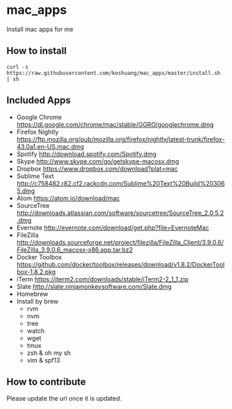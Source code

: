 # mac_apps
Install mac apps for me

## How to install

```
curl -s https://raw.githubusercontent.com/koshuang/mac_apps/master/install.sh | sh
```

## Included Apps

* Google Chrome https://dl.google.com/chrome/mac/stable/GGRO/googlechrome.dmg
* Firefox Nightly https://ftp.mozilla.org/pub/mozilla.org/firefox/nightly/latest-trunk/firefox-43.0a1.en-US.mac.dmg
* Spotify http://download.spotify.com/Spotify.dmg
* Skype http://www.skype.com/go/getskype-macosx.dmg
* Dropbox https://www.dropbox.com/download?plat=mac
* Sublime Text http://c758482.r82.cf2.rackcdn.com/Sublime%20Text%20Build%203065.dmg
* Atom https://atom.io/download/mac
* SourceTree http://downloads.atlassian.com/software/sourcetree/SourceTree_2.0.5.2.dmg
* Evernote http://evernote.com/download/get.php?file=EvernoteMac
* FileZilla http://downloads.sourceforge.net/project/filezilla/FileZilla_Client/3.9.0.6/FileZilla_3.9.0.6_macosx-x86.app.tar.bz2
* Docker Toolbox https://github.com/docker/toolbox/releases/download/v1.8.2/DockerToolbox-1.8.2.pkg
* iTerm https://iterm2.com/downloads/stable/iTerm2-2_1_1.zip
* Slate http://slate.ninjamonkeysoftware.com/Slate.dmg
* Homebrew
* Install by brew
  * rvm
  * nvm
  * tree
  * watch
  * wget
  * tmux
  * zsh & oh my sh
  * vim & spf13


## How to contribute

Please update the url once it is updated.
